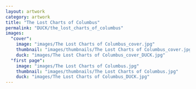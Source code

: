 ```yaml
---
layout: artwork
category: artwork
title: "The Lost Charts of Columbus"
permalink: "DUCK/the_lost_charts_of_columbus"
images:
  "cover":
    image: "images/The Lost Charts of Columbus_cover.jpg"
    thumbnail: "images/thumbnails/The Lost Charts of Columbus_cover.jpg"
    duck: "images/The Lost Charts of Columbus_cover_DUCK.jpg"
  "first page":
    image: "images/The Lost Charts of Columbus.jpg"
    thumbnail: "images/thumbnails/The Lost Charts of Columbus.jpg"
    duck: "images/The Lost Charts of Columbus_DUCK.jpg"
---
```

